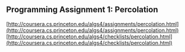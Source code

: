 ## Programming Assignment 1: Percolation

[http://coursera.cs.princeton.edu/algs4/assignments/percolation.html](http://coursera.cs.princeton.edu/algs4/assignments/percolation.html)
[http://coursera.cs.princeton.edu/algs4/checklists/percolation.html](http://coursera.cs.princeton.edu/algs4/checklists/percolation.html)